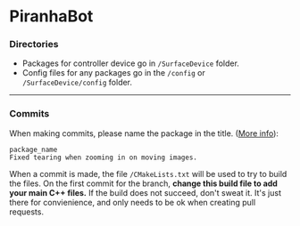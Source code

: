 # PiranhaBot
### Directories
- Packages for controller device go in `/SurfaceDevice` folder.
- Config files for any packages go in the `/config` or `/SurfaceDevice/config` folder.
---
### Commits
When making commits, please name the package in the title. ([More info](http://wiki.ros.org/RecommendedRepositoryUsage#Commits_and_Pull_Requests)):
```
package_name
Fixed tearing when zooming in on moving images.
```
When a commit is made, the file `/CMakeLists.txt` will be used to try to build the files. On the first commit for the branch, **change this build file to add your main C++ files.** If the build does not succeed, don't sweat it. It's just there for convienience, and only needs to be ok when creating pull requests.
